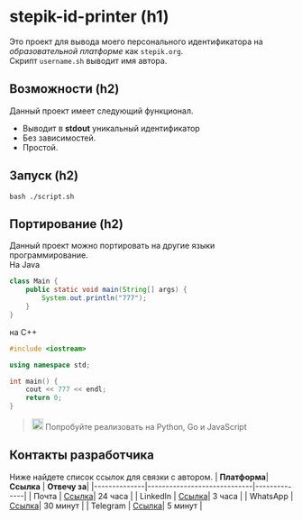 
# stepik-id-printer (h1)

Это проект для вывода моего персонального идентификатора на *образовательной платформе* как `stepik.org`.  
Скрипт `username.sh` выводит имя автора.
## Возможности (h2)
Данный проект имеет следующий функционал.
- Выводит в **stdout** уникальный идентификатор
- Без зависимостей.
- Простой.

## Запуск (h2)
```
bash ./script.sh
```

## Портирование (h2)
Данный проект можно портировать на другие языки программирование.  
На Java

```java
class Main {
    public static void main(String[] args) {
        System.out.println("777");
    }
}
```

на C++
```c++
#include <iostream>

using namespace std;

int main() {
    cout << 777 << endl;
    return 0;
}
```


>  <img src="https://discord.com/assets/d95a24865c58c14548e439defc097222.svg" width="20px"/>  Попробуйте реализовать на Python, Go и JavaScript

## Контакты разработчика
Ниже найдете список ссылок для связки с автором.
| **Платформа**| **Ссылка**                  | **Отвечу за**|
|--------------|-----------------------------|--------------|
| Почта        | [Ссылка](https://google.com)| 24 часа      |
| LinkedIn     | [Ссылка](https://google.com)| 3  часа      |
| WhatsApp     | [Ссылка](https://google.com)| 30 минут     | 
| Telegram     | [Ссылка](https://google.com)| 5  минут     |
